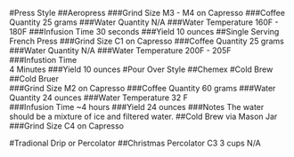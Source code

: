 #Press Style
##Aeropress
###Grind Size
  M3 - M4 on Capresso
###Coffee Quantity
  25 grams
###Water Quantity
  N/A
###Water Temperature
  160F - 180F
###Infusion Time
  30 seconds
###Yield
  10 ounces
##Single Serving French Press
###Grind Size
  C1 on Capresso
###Coffee Quantity
  25 grams	
###Water Quantity
  N/A
###Water Temperature
  200F - 205F	
###Infustion Time  
  4 Minutes	
###Yield
  10 ounces	
#Pour Over Style
##Chemex
#Cold Brew
##Cold Bruer	
###Grind Size
  M2 on Capresso
###Coffee Quantity
  60 grams
###Water Quantity
  24 ounces	
###Water Temperature
  32 F	
###Infusion Time
  ~4 hours
###Yield
  24 ounces	
###Notes
  The water should be a mixture of ice and filtered water.
##Cold Brew via Mason Jar
###Grind Size
  C4 on Capresso

#Tradional Drip or Percolator
##Christmas Percolator	C3	3 cups		N/A			
